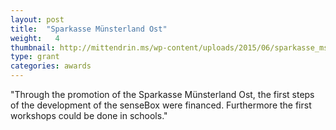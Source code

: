 ```yaml
---
layout: post
title:  "Sparkasse Münsterland Ost"
weight:   4
thumbnail: http://mittendrin.ms/wp-content/uploads/2015/06/sparkasse_msland-ost.png
type: grant
categories: awards
---
```

"Through the promotion of the Sparkasse Münsterland Ost, the first steps of the development of the senseBox were financed. Furthermore the first workshops could be done in schools."
